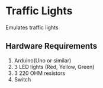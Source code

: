 # Traffic Lights

Emulates traffic lights

## Hardware Requirements
1. Arduino(Uno or similar)
2. 3 LED lights (Red, Yellow, Green)
3. 3 220 OHM resistors
4. Switch

